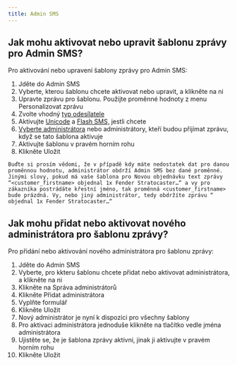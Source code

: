 ```yaml
---
title: Admin SMS
---
```


## Jak mohu aktivovat nebo upravit šablonu zprávy pro Admin SMS?
Pro aktivování nebo upravení šablony zprávy pro Admin SMS:
1.	Jděte do Admin SMS
2.	Vyberte, kterou šablonu chcete aktivovat nebo upravit, a klikněte na ni
3.	Upravte zprávu pro šablonu. Použijte proměnné hodnoty z menu Personalizovat zprávu
4.	Zvolte vhodný [typ odesílatele](sender-type.md#co-je-typ-odesílatele-a-jak-ho-můžu-použít)
5.	Aktivujte [Unicode](unicode.md#co-je-to-unicode) a [Flash SMS,](flash-sms.md#co-je-to-flash-sms) jestli chcete
6.	[Vyberte administrátora](#42) nebo administrátory, kteří budou přijímat zprávu, když se tato šablona aktivuje
7.	Aktivujte šablonu v pravém horním rohu
8.	Klikněte Uložit

`Buďte si prosím vědomi, že v případě kdy máte nedostatek dat pro danou proměnnou hodnotu, administrátor obdrží Admin SMS bez dané proměnné.  Jinými slovy, pokud má vaše šablona pro Novou objednávku text zprávy “<customer_firstname> objednal 1x Fender Stratocaster…“ a vy pro zákazníka postrádáte křestní jméno, tak proměnná <customer_firstname> bude prázdná. Vy, nebo jiný administrátor, tedy obdržíte zprávu “  objednal 1x Fender Stratocaster…“`

## Jak mohu přidat nebo aktivovat nového administrátora pro šablonu zprávy?
Pro přidání nebo aktivování nového administrátora pro šablonu zprávy:
1.	Jděte do Admin SMS
2.	Vyberte, pro kkteru šablonu chcete přidat nebo aktivovat administrátora, a klikněte na ni
3.	Klikněte na Správa administrátorů
4.	Klikněte Přidat administrátora
5.	Vyplňte formulář
6.	Klikněte Uložit
7.	Nový administrátor je nyní k dispozici pro všechny šablony
8.	Pro aktivaci administrátora jednoduše klikněte na tlačítko vedle jména administrátora 
9.	Ujistěte se, že je šablona zprávy aktivní, jinak ji aktivujte v pravém horním rohu
10.	Klikněte Uložit
